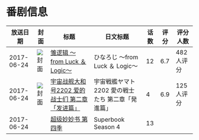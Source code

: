 # 番剧信息

|放送日期|封面|标题|日文标题|话数|评分|评分人数|
|---|---|---|---|---|---|---|
|2017-06-24|![封面](https://lain.bgm.tv/pic/cover/c/5c/70/175362_1f848.jpg)|[雏逻辑 〜from Luck ＆ Logic〜](https://bangumi.tv/subject/175362)|ひなろじ 〜from Luck ＆ Logic〜|12|6.7|482人评分|
|2017-06-24|![封面](https://lain.bgm.tv/pic/cover/c/b4/77/192151_ecDPb.jpg)|[宇宙战舰大和号2202 爱的战士们 第二章「发进篇」](https://bangumi.tv/subject/192151)|宇宙戦艦ヤマト2202 愛の戦士たち 第二章「発進篇」|4|6.9|125人评分|
|2017-06-24||[超级妙妙书 第四季](https://bangumi.tv/subject/526755)|Superbook Season 4|13|||
